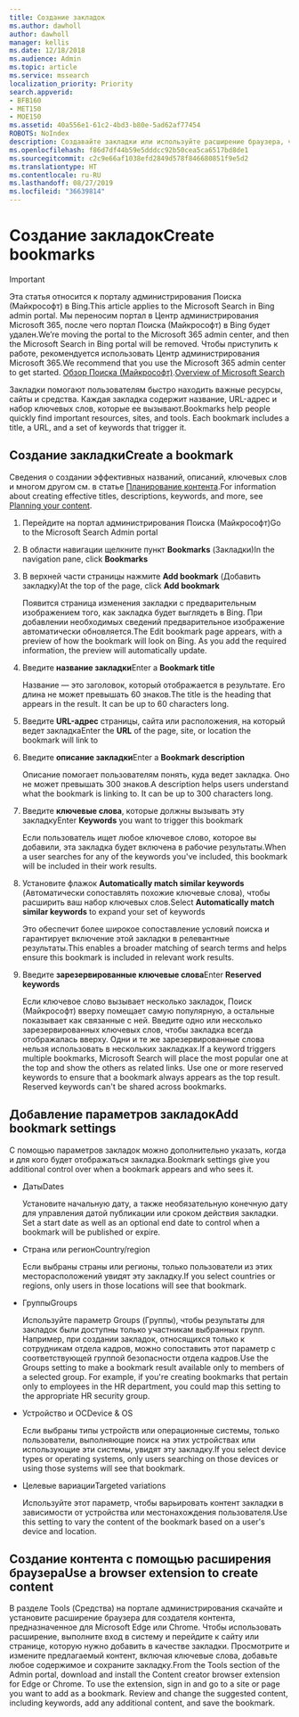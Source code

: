 ```yaml
---
title: Создание закладок
ms.author: dawholl
author: dawholl
manager: kellis
ms.date: 12/18/2018
ms.audience: Admin
ms.topic: article
ms.service: mssearch
localization_priority: Priority
search.appverid:
- BFB160
- MET150
- MOE150
ms.assetid: 40a556e1-61c2-4bd3-b80e-5ad62af77454
ROBOTS: NoIndex
description: Создавайте закладки или используйте расширение браузера, чтобы добавлять их в результаты Поиска (Майкрософт), связанные с работой
ms.openlocfilehash: f86d7df44b59e5dddcc92b50cea5ca6517bd8de1
ms.sourcegitcommit: c2c9e66af1038efd2849d578f846680851f9e5d2
ms.translationtype: HT
ms.contentlocale: ru-RU
ms.lasthandoff: 08/27/2019
ms.locfileid: "36639814"
---
```

# <a name="create-bookmarks"></a><span data-ttu-id="59022-103">Создание закладок</span><span class="sxs-lookup"><span data-stu-id="59022-103">Create bookmarks</span></span>

> [!IMPORTANT]
> <span data-ttu-id="59022-104">Эта статья относится к порталу администрирования Поиска (Майкрософт) в Bing.</span><span class="sxs-lookup"><span data-stu-id="59022-104">This article applies to the Microsoft Search in Bing admin portal.</span></span> <span data-ttu-id="59022-105">Мы переносим портал в Центр администрирования Microsoft 365, после чего портал Поиска (Майкрософт) в Bing будет удален.</span><span class="sxs-lookup"><span data-stu-id="59022-105">We’re moving the portal to the Microsoft 365 admin center, and then the Microsoft Search in Bing portal will be removed.</span></span> <span data-ttu-id="59022-106">Чтобы приступить к работе, рекомендуется использовать Центр администрирования Microsoft 365.</span><span class="sxs-lookup"><span data-stu-id="59022-106">We recommend that you use the Microsoft 365 admin center to get started.</span></span> <span data-ttu-id="59022-107">[Обзор Поиска (Майкрософт)](overview-microsoft-search.md).</span><span class="sxs-lookup"><span data-stu-id="59022-107">[Overview of Microsoft Search](overview-microsoft-search.md)</span></span>
    
<span data-ttu-id="59022-p102">Закладки помогают пользователям быстро находить важные ресурсы, сайты и средства. Каждая закладка содержит название, URL-адрес и набор ключевых слов, которые ее вызывают.</span><span class="sxs-lookup"><span data-stu-id="59022-p102">Bookmarks help people quickly find important resources, sites, and tools. Each bookmark includes a title, a URL, and a set of keywords that trigger it.</span></span>
  
## <a name="create-a-bookmark"></a><span data-ttu-id="59022-110">Создание закладки</span><span class="sxs-lookup"><span data-stu-id="59022-110">Create a bookmark</span></span>

<span data-ttu-id="59022-111">Сведения о создании эффективных названий, описаний, ключевых слов и многом другом см. в статье [Планирование контента](plan-your-content.md).</span><span class="sxs-lookup"><span data-stu-id="59022-111">For information about creating effective titles, descriptions, keywords, and more, see [Planning your content](plan-your-content.md).</span></span>
  
1. <span data-ttu-id="59022-112">Перейдите на портал администрирования Поиска (Майкрософт)</span><span class="sxs-lookup"><span data-stu-id="59022-112">Go to the Microsoft Search Admin portal</span></span>
    
2. <span data-ttu-id="59022-113">В области навигации щелкните пункт **Bookmarks** (Закладки)</span><span class="sxs-lookup"><span data-stu-id="59022-113">In the navigation pane, click **Bookmarks**</span></span>
    
3. <span data-ttu-id="59022-114">В верхней части страницы нажмите **Add bookmark** (Добавить закладку)</span><span class="sxs-lookup"><span data-stu-id="59022-114">At the top of the page, click **Add bookmark**</span></span>
    
    <span data-ttu-id="59022-p103">Появится страница изменения закладки с предварительным изображением того, как закладка будет выглядеть в Bing. При добавлении необходимых сведений предварительное изображение автоматически обновляется.</span><span class="sxs-lookup"><span data-stu-id="59022-p103">The Edit bookmark page appears, with a preview of how the bookmark will look on Bing. As you add the required information, the preview will automatically update.</span></span>
    
4. <span data-ttu-id="59022-117">Введите **название закладки**</span><span class="sxs-lookup"><span data-stu-id="59022-117">Enter a **Bookmark title**</span></span>
    
    <span data-ttu-id="59022-p104">Название — это заголовок, который отображается в результате. Его длина не может превышать 60 знаков.</span><span class="sxs-lookup"><span data-stu-id="59022-p104">The title is the heading that appears in the result. It can be up to 60 characters long.</span></span>
    
5. <span data-ttu-id="59022-120">Введите **URL-адрес** страницы, сайта или расположения, на который ведет закладка</span><span class="sxs-lookup"><span data-stu-id="59022-120">Enter the **URL** of the page, site, or location the bookmark will link to</span></span> 
    
6. <span data-ttu-id="59022-121">Введите **описание закладки**</span><span class="sxs-lookup"><span data-stu-id="59022-121">Enter a **Bookmark description**</span></span>
    
    <span data-ttu-id="59022-p105">Описание помогает пользователям понять, куда ведет закладка. Оно не может превышать 300 знаков.</span><span class="sxs-lookup"><span data-stu-id="59022-p105">A description helps users understand what the bookmark is linking to. It can be up to 300 characters long.</span></span>
    
7. <span data-ttu-id="59022-124">Введите **ключевые слова**, которые должны вызывать эту закладку</span><span class="sxs-lookup"><span data-stu-id="59022-124">Enter **Keywords** you want to trigger this bookmark</span></span> 
    
    <span data-ttu-id="59022-125">Если пользователь ищет любое ключевое слово, которое вы добавили, эта закладка будет включена в рабочие результаты.</span><span class="sxs-lookup"><span data-stu-id="59022-125">When a user searches for any of the keywords you've included, this bookmark will be included in their work results.</span></span>
    
8. <span data-ttu-id="59022-126">Установите флажок **Automatically match similar keywords** (Автоматически сопоставлять похожие ключевые слова), чтобы расширить ваш набор ключевых слов.</span><span class="sxs-lookup"><span data-stu-id="59022-126">Select **Automatically match similar keywords** to expand your set of keywords</span></span> 
    
    <span data-ttu-id="59022-127">Это обеспечит более широкое сопоставление условий поиска и гарантирует включение этой закладки в релевантные результаты.</span><span class="sxs-lookup"><span data-stu-id="59022-127">This enables a broader matching of search terms and helps ensure this bookmark is included in relevant work results.</span></span>
    
9. <span data-ttu-id="59022-128">Введите **зарезервированные ключевые слова**</span><span class="sxs-lookup"><span data-stu-id="59022-128">Enter **Reserved keywords**</span></span>
    
    <span data-ttu-id="59022-p106">Если ключевое слово вызывает несколько закладок, Поиск (Майкрософт) вверху помещает самую популярную, а остальные показывает как связанные с ней. Введите одно или несколько зарезервированных ключевых слов, чтобы закладка всегда отображалась вверху. Одни и те же зарезервированные слова нельзя использовать в нескольких закладках.</span><span class="sxs-lookup"><span data-stu-id="59022-p106">If a keyword triggers multiple bookmarks, Microsoft Search will place the most popular one at the top and show the others as related links. Use one or more reserved keywords to ensure that a bookmark always appears as the top result. Reserved keywords can't be shared across bookmarks.</span></span>
    
## <a name="add-bookmark-settings"></a><span data-ttu-id="59022-132">Добавление параметров закладок</span><span class="sxs-lookup"><span data-stu-id="59022-132">Add bookmark settings</span></span>

<span data-ttu-id="59022-133">С помощью параметров закладок можно дополнительно указать, когда и для кого будет отображаться закладка.</span><span class="sxs-lookup"><span data-stu-id="59022-133">Bookmark settings give you additional control over when a bookmark appears and who sees it.</span></span>
  
- <span data-ttu-id="59022-134">Даты</span><span class="sxs-lookup"><span data-stu-id="59022-134">Dates</span></span>
    
    <span data-ttu-id="59022-135">Установите начальную дату, а также необязательную конечную дату для управления датой публикации или сроком действия закладки. </span><span class="sxs-lookup"><span data-stu-id="59022-135">Set a start date as well as an optional end date to control when a bookmark will be published or expire.</span></span> 
    
- <span data-ttu-id="59022-136">Страна или регион</span><span class="sxs-lookup"><span data-stu-id="59022-136">Country/region</span></span>
    
    <span data-ttu-id="59022-137">Если выбраны страны или регионы, только пользователи из этих месторасположений увидят эту закладку.</span><span class="sxs-lookup"><span data-stu-id="59022-137">If you select countries or regions, only users in those locations will see that bookmark.</span></span>
    
- <span data-ttu-id="59022-138">Группы</span><span class="sxs-lookup"><span data-stu-id="59022-138">Groups</span></span>
    
    <span data-ttu-id="59022-p107">Используйте параметр Groups (Группы), чтобы результаты для закладок были доступны только участникам выбранных групп. Например, при создании закладок, относящихся только к сотрудникам отдела кадров, можно сопоставить этот параметр с соответствующей группой безопасности отдела кадров.</span><span class="sxs-lookup"><span data-stu-id="59022-p107">Use the Groups setting to make a bookmark result available only to members of a selected group. For example, if you're creating bookmarks that pertain only to employees in the HR department, you could map this setting to the appropriate HR security group.</span></span>
    
- <span data-ttu-id="59022-141">Устройство и ОС</span><span class="sxs-lookup"><span data-stu-id="59022-141">Device &amp; OS</span></span>
    
    <span data-ttu-id="59022-142">Если выбраны типы устройств или операционные системы, только пользователи, выполняющие поиск на этих устройствах или использующие эти системы, увидят эту закладку.</span><span class="sxs-lookup"><span data-stu-id="59022-142">If you select device types or operating systems, only users searching on those devices or using those systems will see that bookmark.</span></span>
    
- <span data-ttu-id="59022-143">Целевые вариации</span><span class="sxs-lookup"><span data-stu-id="59022-143">Targeted variations</span></span>
    
    <span data-ttu-id="59022-144">Используйте этот параметр, чтобы варьировать контент закладки в зависимости от устройства или местонахождения пользователя.</span><span class="sxs-lookup"><span data-stu-id="59022-144">Use this setting to vary the content of the bookmark based on a user's device and location.</span></span>
    
## <a name="use-a-browser-extension-to-create-content"></a><span data-ttu-id="59022-145">Создание контента с помощью расширения браузера</span><span class="sxs-lookup"><span data-stu-id="59022-145">Use a browser extension to create content</span></span>

<span data-ttu-id="59022-p108">В разделе Tools (Средства) на портале администрирования скачайте и установите расширение браузера для создателя контента, предназначенное для Microsoft Edge или Chrome. Чтобы использовать расширение, выполните вход в систему и перейдите к сайту или странице, которую нужно добавить в качестве закладки. Просмотрите и измените предлагаемый контент, включая ключевые слова, добавьте любое содержимое и сохраните закладку.</span><span class="sxs-lookup"><span data-stu-id="59022-p108">From the Tools section of the Admin portal, download and install the Content creator browser extension for Edge or Chrome. To use the extension, sign in and go to a site or page you want to add as a bookmark. Review and change the suggested content, including keywords, add any additional content, and save the bookmark.</span></span>